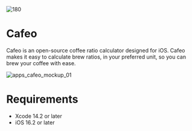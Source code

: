 ![180](https://user-images.githubusercontent.com/54000453/236856248-29781edc-e76f-4a4e-a19f-cd78f9b659d6.png)

# Cafeo

Cafeo is an open-source coffee ratio calculator designed for iOS. Cafeo makes it easy to calculate brew ratios, in your preferred unit, so you can brew your coffee with ease.

![apps_cafeo_mockup_01](https://user-images.githubusercontent.com/54000453/236854380-78c60d94-f937-4bc4-b8aa-6b4f18a146be.jpg)

# Requirements
- Xcode 14.2 or later
- iOS 16.2 or later
